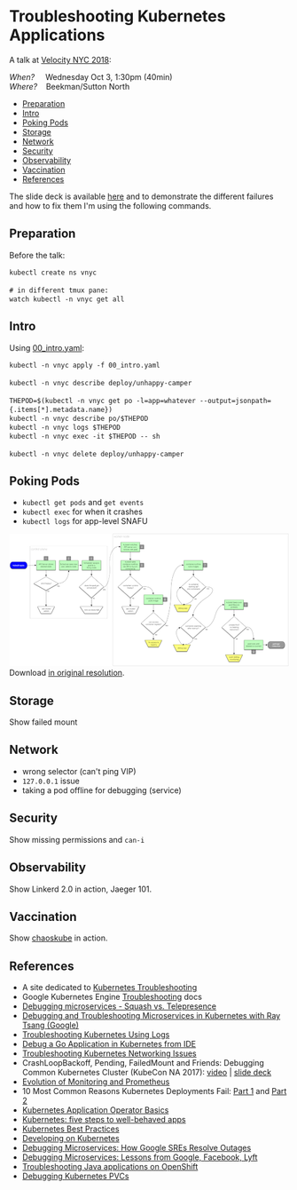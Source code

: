 # Troubleshooting Kubernetes Applications

A talk at [Velocity NYC 2018](https://conferences.oreilly.com/velocity/vl-ny/public/schedule/detail/69892):

_When?_  &nbsp;&nbsp;&nbsp; Wednesday Oct 3, 1:30pm (40min) <br />
_Where?_ &nbsp;&nbsp; Beekman/Sutton North <br />

- [Preparation](#preparation)
- [Intro](#intro)
- [Poking Pods](#poking-pods)
- [Storage](#storage)
- [Network](#network)
- [Security](#security)
- [Observability](#observability)
- [Vaccination](#vaccination)
- [References](#references)

The slide deck is available [here](http://dev/null) and to demonstrate the different failures and how to fix them I'm using the following commands.

## Preparation

Before the talk:

```
kubectl create ns vnyc

# in different tmux pane:
watch kubectl -n vnyc get all
```

## Intro

Using [00_intro.yaml](00_intro.yaml):

```
kubectl -n vnyc apply -f 00_intro.yaml

kubectl -n vnyc describe deploy/unhappy-camper

THEPOD=$(kubectl -n vnyc get po -l=app=whatever --output=jsonpath={.items[*].metadata.name})
kubectl -n vnyc describe po/$THEPOD
kubectl -n vnyc logs $THEPOD
kubectl -n vnyc exec -it $THEPOD -- sh

kubectl -n vnyc delete deploy/unhappy-camper
```

## Poking Pods

- `kubectl get pods` and `get events`
- `kubectl exec` for when it crashes
- `kubectl logs` for app-level SNAFU

![pod lifecycle](img/pod-lifecycle-inline.png)
Download [in original resolution](https://github.com/mhausenblas/troubleshooting-k8s-apps/raw/master/img/pod-lifecycle.png).

## Storage

Show failed mount

## Network

- wrong selector (can't ping VIP)
- `127.0.0.1` issue
- taking a pod offline for debugging (service)

## Security

Show missing permissions and `can-i`

## Observability

Show Linkerd 2.0 in action, Jaeger 101.

## Vaccination

Show [chaoskube](https://github.com/linki/chaoskube) in action.

## References

- A site dedicated to [Kubernetes Troubleshooting](https://kubernetes.feisky.xyz/en/troubleshooting/) 
- Google Kubernetes Engine [Troubleshooting](https://cloud.google.com/kubernetes-engine/docs/troubleshooting) docs
- [Debugging microservices - Squash vs. Telepresence](https://www.weave.works/blog/debugging-microservices-squash-vs-telepresence)
- [Debugging and Troubleshooting Microservices in Kubernetes with Ray Tsang (Google)](https://www.weave.works/blog/debugging-and-troubleshooting-microservices-in-kubernetes)
- [Troubleshooting Kubernetes Using Logs](https://blog.papertrailapp.com/troubleshoot-kubernetes-using-logs/)
- [Debug a Go Application in Kubernetes from IDE](https://itnext.io/debug-a-go-application-in-kubernetes-from-ide-c45ad26d8785)
- [Troubleshooting Kubernetes Networking Issues](https://gravitational.com/blog/troubleshooting-kubernetes-networking/)
- CrashLoopBackoff, Pending, FailedMount and Friends: Debugging Common Kubernetes Cluster (KubeCon NA 2017): [video](https://www.youtube.com/watch?v=7FOCG5kua1w) | [slide deck](https://afontofuseless.info/debugging-kubernetes-app-deploys-kc2017/)
- [Evolution of Monitoring and Prometheus](https://www.slideshare.net/brianbrazil/evolution-of-monitoring-and-prometheus-dublin-2018)
- 10 Most Common Reasons Kubernetes Deployments Fail: [Part 1](https://kukulinski.com/10-most-common-reasons-kubernetes-deployments-fail-part-1/) and [Part 2](https://kukulinski.com/10-most-common-reasons-kubernetes-deployments-fail-part-1/)
- [Kubernetes Application Operator Basics](https://blog.openshift.com/kubernetes-application-operator-basics/) 
- [Kubernetes: five steps to well-behaved apps](https://medium.com/@betz.mark/kubernetes-five-steps-to-well-behaved-apps-a7cbeb99471a)
- [Kubernetes Best Practices](https://medium.com/google-cloud/kubernetes-best-practices-8d5cd03446e2)
- [Developing on Kubernetes](https://kubernetes.io/blog/2018/05/01/developing-on-kubernetes/)
- [Debugging Microservices: How Google SREs Resolve Outages](https://www.infoq.com/presentations/google-debug-microservices)
- [Debugging Microservices: Lessons from Google, Facebook, Lyft](https://thenewstack.io/debugging-microservices-lessons-from-google-facebook-lyft/)
- [Troubleshooting Java applications on OpenShift](https://developers.redhat.com/blog/2017/08/16/troubleshooting-java-applications-on-openshift/)
- [Debugging Kubernetes PVCs](https://itnext.io/debugging-kubernetes-pvcs-a150f5efbe95) 